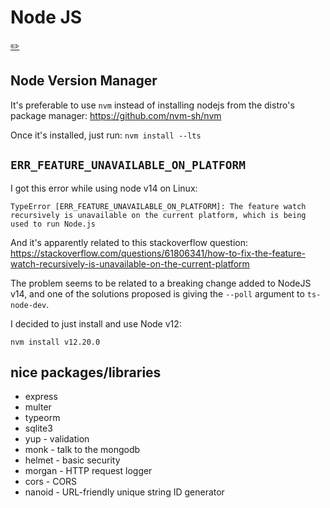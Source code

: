 # Node JS
[✏️](https://github.com/meleu/my-notes/edit/master/nodejs.md)

## Node Version Manager

It's preferable to use `nvm` instead of installing nodejs from the distro's package manager: <https://github.com/nvm-sh/nvm>

Once it's installed, just run: `nvm install --lts`


## `ERR_FEATURE_UNAVAILABLE_ON_PLATFORM`

I got this error while using node v14 on Linux:
```
TypeError [ERR_FEATURE_UNAVAILABLE_ON_PLATFORM]: The feature watch recursively is unavailable on the current platform, which is being used to run Node.js
```

And it's apparently related to this stackoverflow question: <https://stackoverflow.com/questions/61806341/how-to-fix-the-feature-watch-recursively-is-unavailable-on-the-current-platform>

The problem seems to be related to a breaking change added to NodeJS v14, and one of the solutions proposed is giving the `--poll` argument to `ts-node-dev`.

I decided to just install and use Node v12:
```
nvm install v12.20.0
```


## nice packages/libraries

- express
- multer
- typeorm
- sqlite3
- yup - validation
- monk - talk to the mongodb
- helmet - basic security
- morgan - HTTP request logger
- cors - CORS
- nanoid - URL-friendly unique string ID generator

